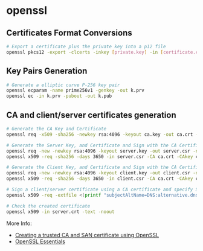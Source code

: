 # openssl

## Certificates Format Conversions

```bash
# Export a certificate plus the private key into a p12 file
openssl pkcs12 -export -clcerts -inkey [private.key] -in [certificate.crt] -out [mypkcs.p12] -name "Some Name"
```

## Key Pairs Generation

```bash
# Generate a elliptic curve P-256 key pair
openssl ecparam -name prime256v1 -genkey -out k.prv
openssl ec -in k.prv -pubout -out k.pub
```

## CA and client/server certificates generation

```bash
# Generate the CA Key and Certificate
openssl req -x509 -sha256 -newkey rsa:4096 -keyout ca.key -out ca.crt -days 3560 -nodes -subj '/CN=Fern Cert Authority'

# Generate the Server Key, and Certificate and Sign with the CA Certificate
openssl req -new -newkey rsa:4096 -keyout server.key -out server.csr -nodes -subj '/CN=meow.com'
openssl x509 -req -sha256 -days 3650 -in server.csr -CA ca.crt -CAkey ca.key -set_serial 01 -out server.crt

# Generate the Client Key, and Certificate and Sign with the CA Certificate
openssl req -new -newkey rsa:4096 -keyout client.key -out client.csr -nodes -subj '/CN=Fern'
openssl x509 -req -sha256 -days 3650 -in client.csr -CA ca.crt -CAkey ca.key -set_serial 02 -out client.crt

# Sign a client/server certificate using a CA certificate and specify Subject Alternate Names
openssl x509 -req -extfile <(printf "subjectAltName=DNS:alternative.dns.name.one,DNS:alternative.dns.name.two") -days 3650 -in server.csr -CA ca.crt -CAkey ca.key -CAcreateserial -out server.crt

# Check the created certificate
openssl x509 -in server.crt -text -noout
```

More Info:

* [Creating a trusted CA and SAN certificate using OpenSSL](https://fabianlee.org/2018/02/17/ubuntu-creating-a-trusted-ca-and-san-certificate-using-openssl-on-ubuntu/)
* [OpenSSL Essentials](https://www.digitalocean.com/community/tutorials/openssl-essentials-working-with-ssl-certificates-private-keys-and-csrs)